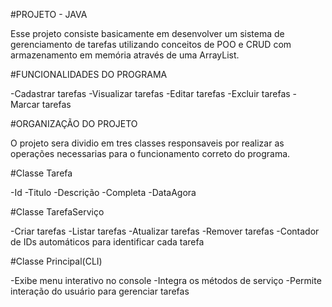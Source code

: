 #PROJETO - JAVA

Esse projeto consiste basicamente em desenvolver um sistema de gerenciamento de tarefas utilizando conceitos de POO e CRUD com armazenamento em memória através de uma ArrayList.

#FUNCIONALIDADES DO PROGRAMA

-Cadastrar tarefas
-Visualizar tarefas
-Editar tarefas
-Excluir tarefas
-Marcar tarefas

#ORGANIZAÇÃO DO PROJETO

O projeto sera dividio em tres classes responsaveis por realizar as operações necessarias para o funcionamento correto do programa.

#Classe Tarefa 

-Id 
-Titulo 
-Descrição 
-Completa 
-DataAgora

#Classe TarefaServiço

-Criar tarefas
-Listar tarefas
-Atualizar tarefas
-Remover tarefas 
-Contador de IDs automáticos para identificar cada tarefa

#Classe Principal(CLI)

-Exibe menu interativo no console 
-Integra os métodos de serviço 
-Permite interação do usuário para gerenciar tarefas
